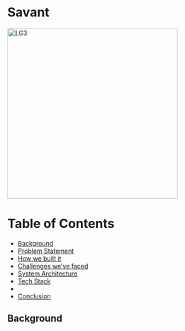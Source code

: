 # Savant

<img width="384" alt="LG3" src="https://user-images.githubusercontent.com/77115883/229333651-8fc95141-5f3c-436e-a5be-f52bfacaf869.png">



# Table of Contents

* [Background](#background)
* [Problem Statement](#ps)
* [How we built it](#making)
* [Challenges we've faced](#challenges)
* [System Architecture](#system-architecture)
* [Tech Stack](#Languages)
* [](#circuit-diagram)
* [Conclusion](#conclusion)


## Background
